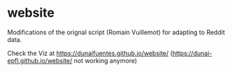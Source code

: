 # website

Modifications of the orignal script (Romain Vuillemot) for adapting to Reddit data.

Check the Viz at https://dunaifuentes.github.io/website/ (https://dunai-epfl.github.io/website/ not working anymore)
